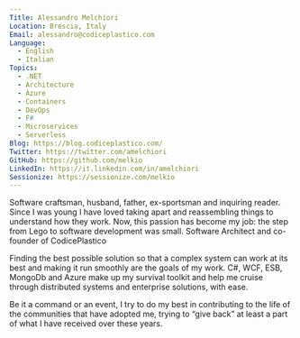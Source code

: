 ```yaml
---
Title: Alessandro Melchiori
Location: Brescia, Italy
Email: alessandro@codiceplastico.com
Language:
  - English
  - Italian
Topics:
  - .NET
  - Architecture
  - Azure
  - Containers
  - DevOps
  - F#
  - Microservices
  - Serverless
Blog: https://blog.codiceplastico.com/
Twitter: https://twitter.com/amelchiori
GitHub: https://github.com/melkio
LinkedIn: https://it.linkedin.com/in/amelchiori
Sessionize: https://sessionize.com/melkio
---
```

Software craftsman, husband, father, ex-sportsman and inquiring reader. Since I was young I have loved taking apart and reassembling things to understand how they work. Now, this passion has become my job: the step from Lego to software development was small.
Software Architect and co-founder of CodicePlastico

Finding the best possible solution so that a complex system can work at its best and making it run smoothly are the goals of my work. C#, WCF, ESB, MongoDb and Azure make up my survival toolkit and help me cruise through distributed systems and enterprise solutions, with ease.

Be it a command or an event, I try to do my best in contributing to the life of the communities that have adopted me, trying to “give back” at least a part of what I have received over these years.

